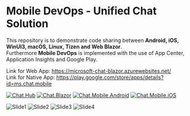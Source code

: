 # Mobile DevOps - Unified Chat Solution
This repository is to demonstrate code sharing between <b>Android, iOS, WinUI3, macOS, Linux, Tizen and Web Blazor</b>. <br>
Furthermore <b>Mobile DevOps</b> is implemented with the use of App Center, Application Insights and Google Play.

Link for Web App: https://microsoft-chat-blazor.azurewebsites.net/ <br>
Link for Native App: https://play.google.com/store/apps/details?id=ms.chat.mobile

[![Chat.Hub](https://github.com/MSFT-alfarahn/Chat/actions/workflows/microsoft-chat-hub.yml/badge.svg)](https://github.com/MSFT-alfarahn/Chat/actions/workflows/microsoft-chat-hub.yml)
[![Chat.Blazor](https://github.com/MSFT-alfarahn/Chat/actions/workflows/microsoft-chat-blazor.yml/badge.svg)](https://github.com/MSFT-alfarahn/Chat/actions/workflows/microsoft-chat-blazor.yml)
[![Chat.Mobile.Android](https://github.com/MSFT-alfarahn/Chat/actions/workflows/microsoft-chat-mobile-android.yml/badge.svg)](https://github.com/MSFT-alfarahn/Chat/actions/workflows/microsoft-chat-mobile-android.yml)
[![Chat.Mobile.iOS](https://github.com/MSFT-alfarahn/Chat/actions/workflows/microsoft-chat-mobile-ios.yml/badge.svg)](https://github.com/MSFT-alfarahn/Chat/actions/workflows/microsoft-chat-mobile-ios.yml)

![Slide1](https://user-images.githubusercontent.com/52029052/172813892-cc69e8f6-7058-427f-8bbf-39155183b4ab.PNG)
![Slide2](https://user-images.githubusercontent.com/52029052/172813902-26ceee5c-d57b-4c6a-a454-b079c07effb8.PNG)
![Slide3](https://user-images.githubusercontent.com/52029052/172813905-c7878453-dcea-4f69-bc38-d8794f1a1a2a.PNG)
![Slide4](https://user-images.githubusercontent.com/52029052/172813907-0caf9be1-e7aa-4469-9356-dc29c41c0145.PNG)
